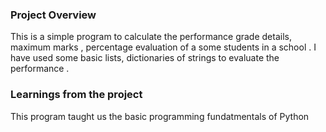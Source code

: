 ### Project Overview

 This is a simple program to calculate  the performance grade details, maximum marks , percentage evaluation of a some students in a school . I have used some basic lists, dictionaries of strings to evaluate the performance . 


### Learnings from the project

 This program taught us the basic programming fundatmentals of Python 


